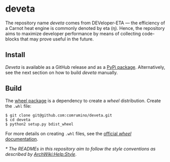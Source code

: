 # deveta
The repository name _deveta_ comes from DEVeloper-ETA &#8212; the efficiency of a Carnot heat engine is commonly denoted by eta (&#951;). Hence, the repository aims to maximize developer performance by means of collecting code-blocks that may prove useful in the future.

## Install
_Deveta_ is available as a GitHub release and as a [PyPi package](https://pypi.python.org/pypi/deveta). Alternatively, see the next section on how to build _deveta_ manually.

## Build
The [wheel package](https://pypi.python.org/pypi/wheel) is a dependency to create a _wheel_ distribution. Create the `.whl` file:
```
$ git clone git@github.com:comrumino/deveta.git
$ cd deveta
$ python2 setup.py bdist_wheel
```
For more details on creating `.whl` files, see the [official _wheel_ documentation](https://wheel.readthedocs.io/en/stable/).

_* The READMEs in this repository aim to follow the style conventions as described by [ArchWiki:Help:Style](https://wiki.archlinux.org/index.php/help:style)_.
